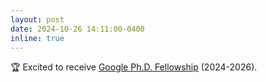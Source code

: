 ```yaml
---
layout: post
date: 2024-10-26 14:11:00-0400
inline: true
---
```


🏆 Excited to receive [Google Ph.D. Fellowship](https://research.google/programs-and-events/phd-fellowship/) (2024-2026).